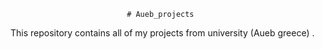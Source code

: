                               # Aueb_projects
This repository contains all of my projects from university (Aueb greece) .
